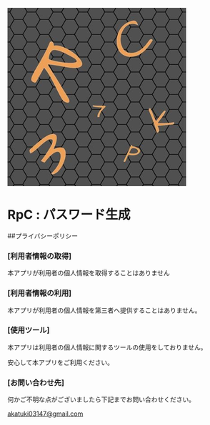 ![img.jpg](./img.jpg)

# RpC : パスワード生成 

##プライバシーポリシー

### [利用者情報の取得]

本アプリが利用者の個人情報を取得することはありません

### [利用者情報の利用]

本アプリが利用者の個人情報を第三者へ提供することはありません。

### [使用ツール]
本アプリは利用者の個人情報に関するツールの使用をしておりません。

安心して本アプリをご利用ください。

### [お問い合わせ先]

何かご不明な点がございましたら下記までお問い合わせください。

akatuki03147@gmail.com
